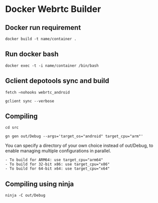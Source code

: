 # Docker Webrtc Builder

## Docker run requirement
```
docker build -t name/container .
```

## Run docker bash
```
docker exec -t -i name/container /bin/bash
```

## Gclient depotools sync and build
```
fetch —nohooks webrtc_android
```

```
gclient sync --verbose
```

## Compiling
```
cd src
```

```
gn gen out/Debug --args='target_os="android" target_cpu="arm"'
```

You can specify a directory of your own choice instead of out/Debug, to enable managing multiple configurations in parallel.

```
- To build for ARM64: use target_cpu="arm64"
- To build for 32-bit x86: use target_cpu="x86"
- To build for 64-bit x64: use target_cpu="x64"
```

## Compiling using ninja 
```
ninja -C out/Debug
```